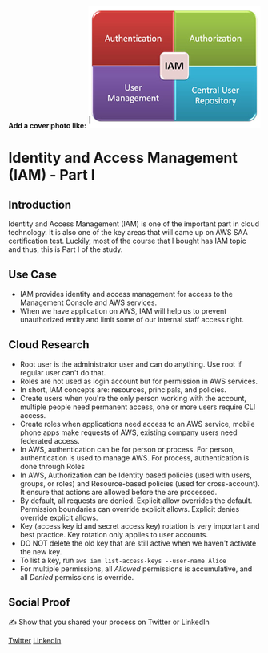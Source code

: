 <!-- This template removes the micro tutorial for a quicker post and removes images for a full template check out the 000-DAY-ARTICLE-LONG-TEMPLATE.MD-->

**Add a cover photo like:**
![day3](day3.png)

# Identity and Access Management (IAM) - Part I

## Introduction

Identity and Access Management (IAM) is one of the important part in cloud technology. It is also one of the key areas that will came up on AWS SAA certification test. Luckily, most of the course that I bought has IAM topic and thus, this is Part I of the study.

## Use Case

- IAM provides identity and access management for access to the Management Console and AWS services.
- When we have application on AWS, IAM will help us to prevent unauthorized entity and limit some of our internal staff access right.

## Cloud Research

- Root user is the administrator user and can do anything. Use root if regular user can't do that.
- Roles are not used as login account but for permission in AWS services.
- In short, IAM concepts are: resources, principals, and policies.
- Create users when you're the only person working with the account, multiple people need permanent access, one or more users require CLI access.
- Create roles when applications need access to an AWS service, mobile phone apps make requests of AWS, existing company users need federated access.
- In AWS, authentication can be for person or process. For person, authentication is used to manage AWS. For process, authentication is done through Roles
- In AWS, Authorization can be Identity based policies (used with users, groups, or roles) and Resource-based policies (used for cross-account). It ensure that actions are allowed before the are processed.
- By default, all requests are denied. Explicit allow overrides the default. Permission boundaries can override explicit allows. Explicit denies override explicit allows.
- Key (access key id and secret access key) rotation is very important and best practice. Key rotation only applies to user accounts.
- DO NOT delete the old key that are still active when we haven't activate the new key.
- To list a key, run `aws iam list-access-keys --user-name Alice`
- For multiple permissions, all *Allowed* permissions is accumulative, and all *Denied* permissions is override.

## Social Proof

✍️ Show that you shared your process on Twitter or LinkedIn

[Twitter](https://twitter.com/Rizary_Andika/status/1345987286828138498)
[LinkedIn](https://www.linkedin.com/feed/update/urn:li:activity:6750340365867454464?commentUrn=urn%3Ali%3Acomment%3A%28activity%3A6750340365867454464%2C6751753684448882688%29)

